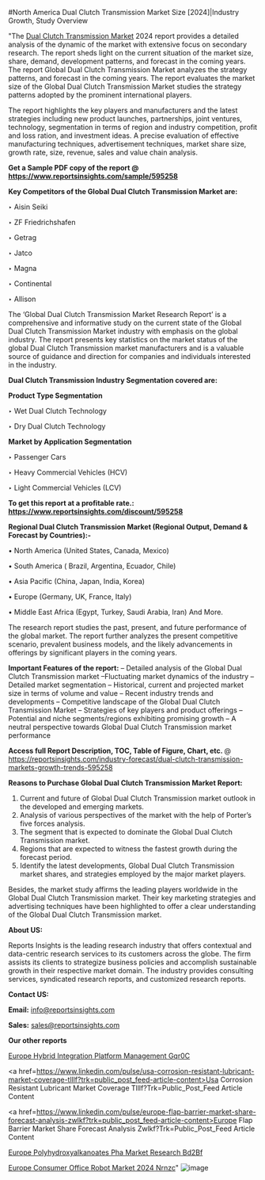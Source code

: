 #North America Dual Clutch Transmission Market Size [2024]|Industry Growth, Study Overview

"The <a href=https://www.reportsinsights.com/sample/595258>Dual Clutch Transmission Market</a> 2024 report provides a detailed analysis of the dynamic of the market with extensive focus on secondary research. The report sheds light on the current situation of the market size, share, demand, development patterns, and forecast in the coming years. The report Global Dual Clutch Transmission Market analyzes the strategy patterns, and forecast in the coming years. The report evaluates the market size of the Global Dual Clutch Transmission Market studies the strategy patterns adopted by the prominent international players.

The report highlights the key players and manufacturers and the latest strategies including new product launches, partnerships, joint ventures, technology, segmentation in terms of region and industry competition, profit and loss ration, and investment ideas. A precise evaluation of effective manufacturing techniques, advertisement techniques, market share size, growth rate, size, revenue, sales and value chain analysis.

<strong>Get a Sample PDF copy of the report @ <a href=https://www.reportsinsights.com/sample/595258 style=color:#0000ff;>https://www.reportsinsights.com/sample/595258</a></strong>

<strong>Key Competitors of the Global Dual Clutch Transmission Market are:</strong>

‣ Aisin Seiki


‣ ZF Friedrichshafen


‣ Getrag


‣ Jatco


‣ Magna


‣ Continental


‣ Allison

The ‘Global Dual Clutch Transmission Market Research Report’ is a comprehensive and informative study on the current state of the Global Dual Clutch Transmission Market industry with emphasis on the global industry. The report presents key statistics on the market status of the global Dual Clutch Transmission market manufacturers and is a valuable source of guidance and direction for companies and individuals interested in the industry.

<strong>Dual Clutch Transmission Industry Segmentation covered are:</strong>

<strong>Product Type Segmentation</strong>

‣    Wet Dual Clutch Technology


‣ Dry Dual Clutch Technology

<strong>Market by Application Segmentation</strong>

‣   Passenger Cars


‣ Heavy Commercial Vehicles (HCV)


‣ Light Commercial Vehicles (LCV)

<strong>To get this report at a profitable rate.: <a href=https://www.reportsinsights.com/discount/595258 style=color:#0000ff;>https://www.reportsinsights.com/discount/595258</a></strong>

<strong>Regional Dual Clutch Transmission Market (Regional Output, Demand &amp; Forecast by Countries):-</strong>

• North America (United States, Canada, Mexico)

• South America ( Brazil, Argentina, Ecuador, Chile)

• Asia Pacific (China, Japan, India, Korea)

• Europe (Germany, UK, France, Italy)

• Middle East Africa (Egypt, Turkey, Saudi Arabia, Iran) And More.

The research report studies the past, present, and future performance of the global market. The report further analyzes the present competitive scenario, prevalent business models, and the likely advancements in offerings by significant players in the coming years.

<strong>Important Features of the report:</strong>
– Detailed analysis of the Global Dual Clutch Transmission market
–Fluctuating market dynamics of the industry
–Detailed market segmentation
– Historical, current and projected market size in terms of volume and value
– Recent industry trends and developments
– Competitive landscape of the Global Dual Clutch Transmission Market
– Strategies of key players and product offerings
– Potential and niche segments/regions exhibiting promising growth
– A neutral perspective towards Global Dual Clutch Transmission market performance

<strong>Access full Report Description, TOC, Table of Figure, Chart, etc. </strong>@   <a href=https://reportsinsights.com/industry-forecast/dual-clutch-transmission-markets-growth-trends-595258 style=color:#0000ff;>https://reportsinsights.com/industry-forecast/dual-clutch-transmission-markets-growth-trends-595258</a>

<strong>Reasons to Purchase Global Dual Clutch Transmission Market Report:</strong>
1. Current and future of Global Dual Clutch Transmission market outlook in the developed and emerging markets.
2. Analysis of various perspectives of the market with the help of Porter’s five forces analysis.
3. The segment that is expected to dominate the Global Dual Clutch Transmission market.
4. Regions that are expected to witness the fastest growth during the forecast period.
5. Identify the latest developments, Global Dual Clutch Transmission market shares, and strategies employed by the major market players.

Besides, the market study affirms the leading players worldwide in the Global Dual Clutch Transmission market. Their key marketing strategies and advertising techniques have been highlighted to offer a clear understanding of the Global Dual Clutch Transmission market.

<strong><strong>About US</strong>:</strong>

Reports Insights is the leading research industry that offers contextual and data-centric research services to its customers across the globe. The firm assists its clients to strategize business policies and accomplish sustainable growth in their respective market domain. The industry provides consulting services, syndicated research reports, and customized research reports.

<strong>Contact US:</strong>

<p class=><b>Email:</b> <a href=mailto:info@reportsinsights.com>info@reportsinsights.com</a></p>
<p class=><b>Sales:</b> <a href=mailto:sales@reportsinsights.com>sales@reportsinsights.com</a></p>

<strong>Our other reports</strong>

<a href=https://www.linkedin.com/pulse/europe-hybrid-integration-platform-management-gqr0c/>Europe Hybrid Integration Platform Management Gqr0C</a>

<a href=https://www.linkedin.com/pulse/usa-corrosion-resistant-lubricant-market-coverage-tlllf?trk=public_post_feed-article-content>Usa Corrosion Resistant Lubricant Market Coverage Tlllf?Trk=Public_Post_Feed Article Content</a>

<a href=https://www.linkedin.com/pulse/europe-flap-barrier-market-share-forecast-analysis-zwlkf?trk=public_post_feed-article-content>Europe Flap Barrier Market Share Forecast Analysis Zwlkf?Trk=Public_Post_Feed Article Content</a>

<a href=https://www.linkedin.com/pulse/europe-polyhydroxyalkanoates-pha-market-research-bd2bf/>Europe Polyhydroxyalkanoates Pha Market Research Bd2Bf</a>

<a href=https://www.linkedin.com/pulse/europe-consumer-office-robot-market-2024-nrnzc/>Europe Consumer Office Robot Market 2024 Nrnzc</a>"
![image](https://github.com/ahaan12367/RIMarket24/assets/158471582/2f545f0e-18d6-49ca-815d-a69b08e33913)
